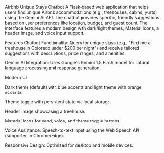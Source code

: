 Airbnb Unique Stays Chatbot
A Flask-based web application that helps users find unique Airbnb accommodations (e.g., treehouses, cabins, yurts) using the Gemini AI API. The chatbot provides specific, friendly suggestions based on user preferences like location, budget, and guest count. The interface features a modern design with dark/light themes, Material Icons, a header image, and voice input support.

Features
Chatbot Functionality: Query for unique stays (e.g., "Find me a treehouse in Colorado under $200 per night") and receive tailored suggestions with descriptions, price ranges, and amenities.

Gemini AI Integration: Uses Google's Gemini 1.5 Flash model for natural language processing and response generation.

Modern UI:

Dark theme (default) with blue accents and light theme with orange accents.

Theme toggle with persistent state via local storage.

Header image showcasing a treehouse.

Material Icons for send, voice, and theme toggle buttons.

Voice Assistance: Speech-to-text input using the Web Speech API (supported in Chrome/Edge).

Responsive Design: Optimized for desktop and mobile devices.
